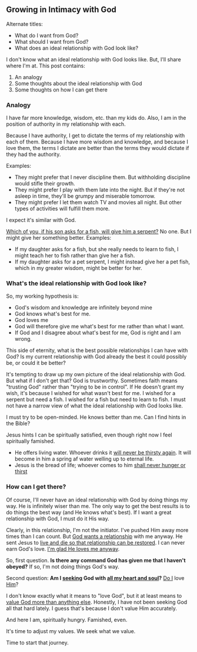 ## Growing in Intimacy with God

Alternate titles:
* What do I want from God?
* What should I want from God?
* What does an ideal relationship with God look like?

I don't know what an ideal relationship with God looks like. But, I'll share where I'm at. This post contains:
1. An analogy
1. Some thoughts about the ideal relationship with God
1. Some thoughts on how I can get there

### Analogy

I have far more knowledge, wisdom, etc. than my kids do. Also, I am in the position of authority in my relationship with each.

Because I have authority, I get to dictate the terms of my relationship with each of them.
Because I have more wisdom and knowledge, and because I love them, the terms I dictate are better than the terms they would dictate if they had the authority.

Examples:
* They might prefer that I never discipline them. But withholding discipline would stifle their growth.
* They might prefer I play with them late into the night. But if they're not asleep in time, they'll be grumpy and miserable tomorrow.
* They might prefer I let them watch TV and movies all night. But other types of activities will fulfill them more.

I expect it's similar with God.

[Which of you, if his son asks for a fish, will give him a serpent?](https://www.biblegateway.com/passage/?search=Matthew+7:9-11&version=ESV) No one. But I might give her something better. Examples:
* If my daughter asks for a fish, but she really needs to learn to fish, I might teach her to fish rather than give her a fish.
* If my daughter asks for a pet serpent, I might instead give her a pet fish, which in my greater wisdom, might be better for her.

### What's the ideal relationship with God look like?

So, my working hypothesis is:
* God's wisdom and knowledge are infinitely beyond mine
* God knows what's best for me.
* God loves me
* God will therefore give me what's best for me rather than what I want.
* If God and I disagree about what's best for me, God is right and I am wrong.

This side of eternity, what is the best possible relationships I can have with God?
Is my current relationship with God already the best it could possibly be, or could it be better?

It's tempting to draw up my own picture of the ideal relationship with God. But what if I don't get that? God is trustworthy. Sometimes faith means "trusting God" rather than "trying to be in control". If He doesn't grant my wish, it's because I wished for what wasn't best for me. I wished for a serpent but need a fish. I wished for a fish but need to learn to fish. I must not have a narrow view of what the ideal relationship with God looks like.

I must try to be open-minded. He knows better than me. Can I find hints in the Bible?

Jesus hints I can be spiritually satisfied, even though right now I feel spiritually famished. 
* He offers living water. Whoever drinks it [will never be thirsty again](https://www.biblegateway.com/passage/?search=john+4:10-15&version=ESV). It will become in him a spring af water welling up to eternal life.
* Jesus is the bread of life; whoever comes to him [shall never hunger or thirst](https://www.biblegateway.com/passage/?search=John+6:35&version=ESV)

### How can I get there?

Of course, I'll never have an ideal relationship with God by doing things my way. He is infinitely wiser than me. The only way to get the best results is to do things the best way (and He knows what's best). If I want a great relationship with God, I must do it His way.

Clearly, in this relationship, I'm not the initiator. I've pushed Him away more times than I can count. But [God wants a relationship](https://www.biblegateway.com/passage/?search=Romans+5:6-11&version=ESV) with me anyway. He sent Jesus to [live and die so that relationship can be restored](https://www.biblegateway.com/passage/?search=Romans+5:6-11&version=ESV). I can never earn God's love. [I'm glad He loves me anyway](https://www.biblegateway.com/passage/?search=Ephesians+2&version=ESV).

So, first question. **Is there any command God has given me that I haven't obeyed?** If so, I'm not doing things God's way.

Second question: **Am I [seeking](https://www.biblegateway.com/passage/?search=matt+7:7-8&version=ESV) God with [all my heart and soul](https://www.biblegateway.com/passage/?search=deut+4:29&version=ESV)?** [Do I](https://www.biblegateway.com/passage/?search=deut+6:5&version=ESV) love [Him](https://www.biblegateway.com/passage/?search=matt+22:37-38&version=NIV)?

I don't know exactly what it means to "love God", but it at least means to [value God more than anything else](https://www.biblegateway.com/passage/?search=matt+13:44&version=ESV). Honestly, I have not been seeking God all that hard lately. I guess that's because I don't value Him accurately.

And here I am, spiritually hungry. Famished, even.

It's time to adjust my values. We seek what we value.

Time to start that journey.